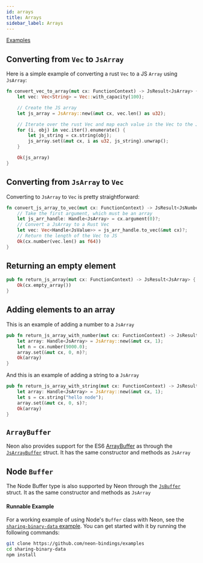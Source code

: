 ```yaml
---
id: arrays
title: Arrays
sidebar_label: Arrays
---
```


[Examples](https://github.com/neon-bindings/examples/tree/master/arrays)

## Converting from `Vec` to `JsArray`

Here is a simple example of converting a rust `Vec` to a JS `Array` using `JsArray`:

```rust
fn convert_vec_to_array(mut cx: FunctionContext) -> JsResult<JsArray> {
    let vec: Vec<String> = Vec::with_capacity(100);

    // Create the JS array
    let js_array = JsArray::new(&mut cx, vec.len() as u32);

    // Iterate over the rust Vec and map each value in the Vec to the JS array
    for (i, obj) in vec.iter().enumerate() {
        let js_string = cx.string(obj);
        js_array.set(&mut cx, i as u32, js_string).unwrap();
    }

    Ok(js_array)
}
```

## Converting from `JsArray` to `Vec`

Converting to `JsArray` to `Vec` is pretty straightforward:

```rust
fn convert_js_array_to_vec(mut cx: FunctionContext) -> JsResult<JsNumber> {
    // Take the first argument, which must be an array
    let js_arr_handle: Handle<JsArray> = cx.argument(0)?;
    // Convert a JsArray to a Rust Vec
    let vec: Vec<Handle<JsValue>> = js_arr_handle.to_vec(&mut cx)?;
    // Return the length of the Vec to JS
    Ok(cx.number(vec.len() as f64))
}
```

## Returning an empty element

```rust
pub fn return_js_array(mut cx: FunctionContext) -> JsResult<JsArray> {
    Ok(cx.empty_array())
}
```

## Adding elements to an array

This is an example of adding a number to a `JsArray`

```rust
pub fn return_js_array_with_number(mut cx: FunctionContext) -> JsResult<JsArray> {
    let array: Handle<JsArray> = JsArray::new(&mut cx, 1);
    let n = cx.number(9000.0);
    array.set(&mut cx, 0, n)?;
    Ok(array)
}
```

And this is an example of adding a string to a `JsArray`

```rust
pub fn return_js_array_with_string(mut cx: FunctionContext) -> JsResult<JsArray> {
    let array: Handle<JsArray> = JsArray::new(&mut cx, 1);
    let s = cx.string("hello node");
    array.set(&mut cx, 0, s)?;
    Ok(array)
}
```

## `ArrayBuffer`

Neon also provides support for the ES6 [ArrayBuffer](https://developer.mozilla.org/en-US/docs/Web/JavaScript/Reference/Global_Objects/ArrayBuffer) as through the [`JsArrayBuffer`](https://neon-bindings.com/api/neon/prelude/struct.jsarraybuffer) struct. It has the same constructor and methods as `JsArray`

## Node `Buffer`

The Node Buffer type is also supported by Neon through the [`JsBuffer`](https://neon-bindings.com/api/neon/prelude/struct.jsbuffer) struct. It as the same constructor and methods as `JsArray`

#### Runnable Example

For a working example of using Node's `Buffer` class with Neon, see the [`sharing-binary-data` example](https://github.com/neon-bindings/examples/tree/master/sharing-binary-data). You can get started with it by running the following commands:

```bash
git clone https://github.com/neon-bindings/examples
cd sharing-binary-data
npm install
```
